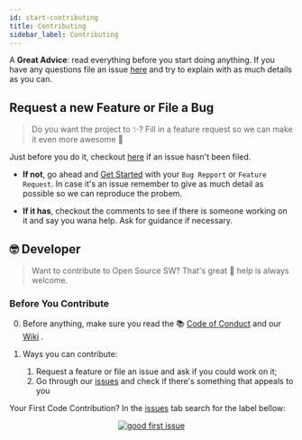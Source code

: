 ```yaml
---
id: start-contributing
title: Contributing
sidebar_label: Contributing
---
```


A **Great Advice**: read everything before you start doing anything. If you have any questions file an issue [here](https://github.com/ProjSante/webapp/issues/new?assignees=&labels=&template=bug_report.md&title=%5B+%3Abug%3A+%5D+-+) and try to explain with as much details as you can.

## Request a new Feature or File a Bug

> Do you want the project to :sparkles:? Fill in a feature request so we can make it even more awesome :rocket:

Just before you do it, checkout [here](https://github.com/ProjSante/webapp/issues) if an issue hasn't been filed.

- **If not**, go ahead and [Get Started](https://github.com/ProjSante/webapp/issues/new/choose) with your `Bug Repport` or `Feature Request`. In case it's an issue remember to give as much detail as possible so we can reproduce the probem.

- **If it has**, checkout the comments to see if there is someone working on it and say you wana help. Ask for guidance if necessary.


## :nerd_face: Developer
> Want to contribute to Open Source SW? That's great :raised_hands: help is always welcome.

### Before You Contribute

0. Before anything, make sure you read the :books:
[Code of Conduct](https://github.com/ProjSante/webapp/blob/develop/CODE_OF_CONDUCT.md)
and our
[Wiki](https://github.com/ProjSante/webapp/wiki)
.

1. Ways you can contribute:
	1. Request a feature or file an issue and ask if you could work on it;
	2. Go through our [issues](https://github.com/ProjSante/webapp/issues) and check if there's something that appeals to you

Your First Code Contribution? In the [issues](https://github.com/ProjSante/webapp/issues) tab search for the label bellow:

<div align="center" markdown="1">

[![good first issue](https://img.shields.io/github/labels/ProjSante/webapp/good%20first%20issue)](https://github.com/ProjSante/webapp/labels/good%20first%20issue)

</div>
